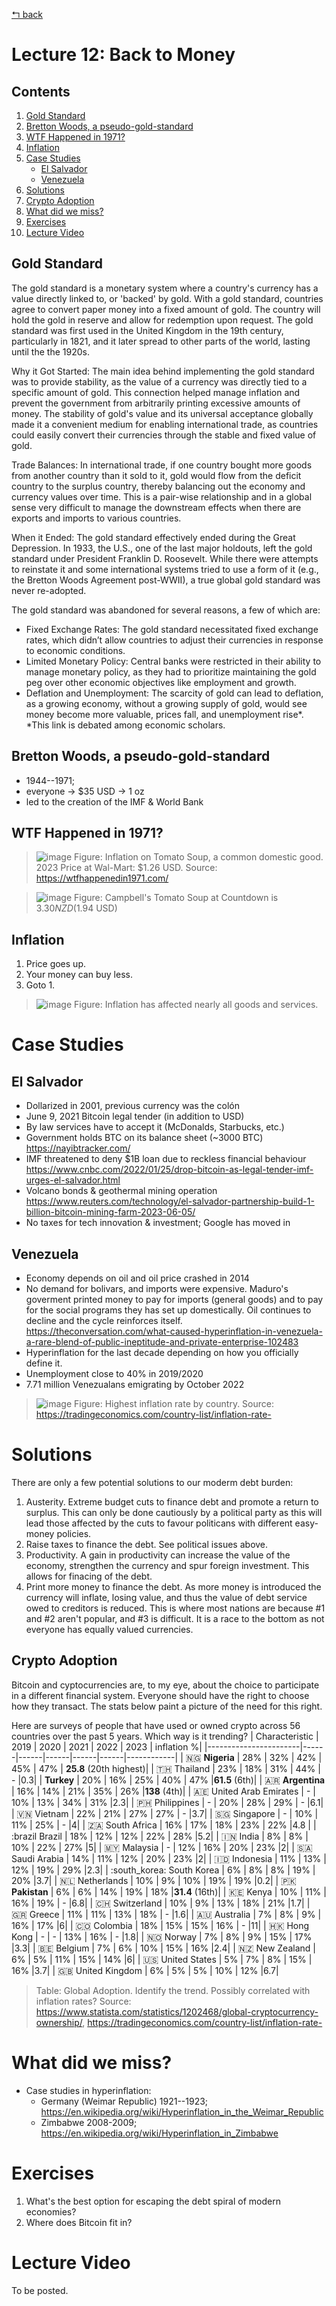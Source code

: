 [↰ back](../../..)

# Lecture 12: Back to Money
## Contents
1. [Gold Standard](#gold-standard)
2. [Bretton Woods, a pseudo-gold-standard](#bretton-woods-a-pseudo-gold-standard)
3. [WTF Happened in 1971?](#wtf-happened-in-1971)
4. [Inflation](#inflation)
5. [Case Studies](#case-studies)
   - [El Salvador](#el-salvador)
   - [Venezuela](#venezuela)
6. [Solutions](#solutions)
7. [Crypto Adoption](#crypto-adoption)
8. [What did we miss?](#what-did-we-miss)
9. [Exercises](#exercises)
10. [Lecture Video](#lecture-video)

## Gold Standard
The gold standard is a monetary system where a country's currency has a value directly linked to, or 'backed' by gold. With a gold standard, countries agree to convert paper money into a fixed amount of gold. The country will hold the gold in reserve and allow for redemption upon request. The gold standard was first used in the United Kingdom in the 19th century, particularly in 1821, and it later spread to other parts of the world, lasting until the the 1920s.

Why it Got Started:
The main idea behind implementing the gold standard was to provide stability, as the value of a currency was directly tied to a specific amount of gold. This connection helped manage inflation and prevent the government from arbitrarily printing excessive amounts of money. The stability of gold's value and its universal acceptance globally made it a convenient medium for enabling international trade, as countries could easily convert their currencies through the stable and fixed value of gold.

Trade Balances: In international trade, if one country bought more goods from another country than it sold to it, gold would flow from the deficit country to the surplus country, thereby balancing out the economy and currency values over time. This is a pair-wise relationship and in a global sense very difficult to manage the downstream effects when there are exports and imports to various countries.

When it Ended:
The gold standard effectively ended during the Great Depression. In 1933, the U.S., one of the last major holdouts, left the gold standard under President Franklin D. Roosevelt. While there were attempts to reinstate it and some international systems tried to use a form of it (e.g., the Bretton Woods Agreement post-WWII), a true global gold standard was never re-adopted.

The gold standard was abandoned for several reasons, a few of which are:
* Fixed Exchange Rates: The gold standard necessitated fixed exchange rates, which didn’t allow countries to adjust their currencies in response to economic conditions.
* Limited Monetary Policy: Central banks were restricted in their ability to manage monetary policy, as they had to prioritize maintaining the gold peg over other economic objectives like employment and growth.
* Deflation and Unemployment: The scarcity of gold can lead to deflation, as a growing economy, without a growing supply of gold, would see money become more valuable, prices fall, and unemployment rise*. *This link is debated among economic scholars.

## Bretton Woods, a pseudo-gold-standard
* 1944--1971;
* everyone -> $35 USD -> 1 oz
* led to the creation of the IMF & World Bank
  

## WTF Happened in 1971?
> ![image](https://github.com/millecodex/COMP842/assets/39792005/5bd525fb-c642-4984-a13c-8f396493e54b)
> Figure: Inflation on Tomato Soup, a common domestic good. 2023 Price at Wal-Mart: $1.26 USD. Source: https://wtfhappenedin1971.com/

> ![image](https://github.com/millecodex/COMP842/assets/39792005/5ba7cb42-8460-4eaf-86ab-af63b0f45b38)
> Figure: Campbell's Tomato Soup at Countdown is $3.30 NZD ($1.94 USD)

## Inflation
1. Price goes up.
2. Your money can buy less.
3. Goto 1.

> ![image](https://github.com/millecodex/COMP842/assets/39792005/3a7a64b7-74b6-4126-a228-5a56ddd8a450)
> Figure: Inflation has affected nearly all goods and services.

# Case Studies
## El Salvador
* Dollarized in 2001, previous currency was the colón
* June 9, 2021 Bitcoin legal tender (in addition to USD)
* By law services have to accept it (McDonalds, Starbucks, etc.)
* Government holds BTC on its balance sheet (~3000 BTC) https://nayibtracker.com/
* IMF threatened to deny $1B loan due to reckless financial behaviour https://www.cnbc.com/2022/01/25/drop-bitcoin-as-legal-tender-imf-urges-el-salvador.html
* Volcano bonds & geothermal mining operation https://www.reuters.com/technology/el-salvador-partnership-build-1-billion-bitcoin-mining-farm-2023-06-05/
* No taxes for tech innovation & investment; Google has moved in
  
## Venezuela
* Economy depends on oil and oil price crashed in 2014
* No demand for bolivars, and imports were expensive. Maduro's goverment printed money to pay for imports (general goods) and to pay for the social programs they has set up domestically. Oil continues to decline and the cycle reinforces itself. https://theconversation.com/what-caused-hyperinflation-in-venezuela-a-rare-blend-of-public-ineptitude-and-private-enterprise-102483 
* Hyperinflation for the last decade depending on how you officially define it. 
* Unemployment close to 40% in 2019/2020 
* 7.71 million Venezualans emigrating by October 2022
> ![image](https://github.com/millecodex/COMP842/assets/39792005/10039618-b707-4a65-ad7a-7db9214952e6)
> Figure: Highest inflation rate by country. Source: https://tradingeconomics.com/country-list/inflation-rate-

# Solutions
There are only a few potential solutions to our moderm debt burden:
1. Austerity. Extreme budget cuts to finance debt and promote a return to surplus. This can only be done cautiously by a political party as this will lead those affected by the cuts to favour politicans with different easy-money policies.
2. Raise taxes to finance the debt. See political issues above.
3. Productivity. A gain in productivity can increase the value of the economy, strengthen the currency and spur foreign investment. This allows for finacing of the debt.
4. Print more money to finance the debt. As more money is introduced the currency will inflate, losing value, and thus the value of debt service owed to creditors is reduced. This is where most nations are because #1 and #2 aren't popular, and #3 is difficult. It is a race to the bottom as not everyone has equally valued currencies. 


## Crypto Adoption
Bitcoin and cyptocurrencies are, to my eye, about the choice to participate in a different financial system. Everyone should have the right to choose how they transact. The stats below paint a picture of the need for this right.

Here are surveys of people that have used or owned crypto across 56 countries over the past 5 years. Which way is it trending?
| Characteristic        | 2019 | 2020 | 2021 | 2022 | 2023 | inflation %|
|-----------------------|------|------|------|------|------|------------|
| :nigeria: **Nigeria**           | 28%  | 32%  | 42%  | 45%  | 47%  | **25.8** (20th highest)|
| :thailand: Thailand          | 23%  | 18%  | 31%  | 44%  | -    |0.3|
| **Turkey**            | 20%  | 16%  | 25%  | 40%  | 47%  |**61.5**  (6th)|
| :argentina: **Argentina**         | 16%  | 14%  | 21%  | 35%  | 26%  |**138** (4th)|
| :united_arab_emirates: United Arab Emirates | -    | 10%  | 13%  | 34%  | 31%  |2.3|
| :philippines: Philippines       | -    | 20%  | 28%  | 29%  | -    |6.1|
| :vietnam: Vietnam           | 22%  | 21%  | 27%  | 27%  | -    |3.7|
| :singapore: Singapore         | -    | 10%  | 11%  | 25%  | -    |4|
| :south_africa: South Africa      | 16%  | 17%  | 18%  | 23%  | 22% |4.8 |
| :brazil Brazil            | 18%  | 12%  | 12%  | 22%  | 28%  |5.2|
| :india: India             | 8%   | 8%   | 10%  | 22%  | 27%  |5|
| :malaysia: Malaysia          | -    | 12%  | 16%  | 20%  | 23%  |2|
| :saudi_arabia: Saudi Arabia      | 14%  | 11%  | 12%  | 20%  | 23%  |2|
| :indonesia: Indonesia         | 11%  | 13%  | 12%  | 19%  | 29%  |2.3|
| :south_korea: South Korea       | 6%   | 8%   | 8%   | 19%  | 20%  |3.7|
| :netherlands: Netherlands       | 10%  | 9%   | 10%  | 19%  | 19%  |0.2|
| :pakistan: **Pakistan**          | 6%   | 6%   | 14%  | 19%  | 18%  |**31.4** (16th)|
| :kenya: Kenya             | 10%  | 11%  | 16%  | 19%  | -    |6.8|
| :switzerland: Switzerland       | 10%  | 9%   | 13%  | 18%  | 21%  |1.7|
| :greece: Greece            | 11%  | 11%  | 13%  | 18%  | -    |1.6|
| :australia: Australia         | 7%   | 8%   | 9%   | 16%  | 17%  |6|
| :colombia: Colombia          | 18%  | 15%  | 15%  | 16%  | -    |11|
| :hong_kong: Hong Kong         | -    | -    | 13%  | 16%  | -    |1.8|
| :norway: Norway            | 7%   | 8%   | 9%   | 15%  | 17%  |3.3|
| :belgium: Belgium           | 7%   | 6%   | 10%  | 15%  | 16%  |2.4|
| :new_zealand: New Zealand       | 6%   | 5%   | 11%  | 15%  | 14%  |6|
| 🇺🇸 United States     | 5%   | 7%   | 8%   | 15%  | 16%  |3.7|
| 🇬🇧 United Kingdom    | 6%   | 5%   | 5%   | 10%  | 12%  |6.7|
> Table: Global Adoption. Identify the trend. Possibly correlated with inflation rates? Source: https://www.statista.com/statistics/1202468/global-cryptocurrency-ownership/, https://tradingeconomics.com/country-list/inflation-rate-

# What did we miss?
* Case studies in hyperinflation:
  * Germany (Weimar Republic) 1921--1923; https://en.wikipedia.org/wiki/Hyperinflation_in_the_Weimar_Republic
  * Zimbabwe 2008-2009; https://en.wikipedia.org/wiki/Hyperinflation_in_Zimbabwe

# Exercises
1. What's the best option for escaping the debt spiral of modern economies?
2. Where does Bitcoin fit in?

# Lecture Video
To be posted.
